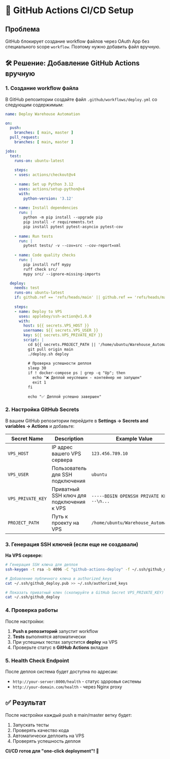 # 🔄 GitHub Actions CI/CD Setup

## Проблема
GitHub блокирует создание workflow файлов через OAuth App без специального scope `workflow`. Поэтому нужно добавить файл вручную.

## 🛠️ Решение: Добавление GitHub Actions вручную

### 1. Создание workflow файла

В GitHub репозитории создайте файл `.github/workflows/deploy.yml` со следующим содержимым:

```yaml
name: Deploy Warehouse Automation

on:
  push:
    branches: [ main, master ]
  pull_request:
    branches: [ main, master ]

jobs:
  test:
    runs-on: ubuntu-latest
    
    steps:
    - uses: actions/checkout@v4
    
    - name: Set up Python 3.12
      uses: actions/setup-python@v4
      with:
        python-version: '3.12'
    
    - name: Install dependencies
      run: |
        python -m pip install --upgrade pip
        pip install -r requirements.txt
        pip install pytest pytest-asyncio pytest-cov
    
    - name: Run tests
      run: |
        pytest tests/ -v --cov=src --cov-report=xml
    
    - name: Code quality checks
      run: |
        pip install ruff mypy
        ruff check src/
        mypy src/ --ignore-missing-imports

  deploy:
    needs: test
    runs-on: ubuntu-latest
    if: github.ref == 'refs/heads/main' || github.ref == 'refs/heads/master'
    
    steps:
    - name: Deploy to VPS
      uses: appleboy/ssh-action@v1.0.0
      with:
        host: ${{ secrets.VPS_HOST }}
        username: ${{ secrets.VPS_USER }}
        key: ${{ secrets.VPS_PRIVATE_KEY }}
        script: |
          cd ${{ secrets.PROJECT_PATH || '/home/ubuntu/Warehouse_Automation' }}
          git pull origin main
          ./deploy.sh deploy
          
          # Проверка успешности деплоя
          sleep 30
          if ! docker-compose ps | grep -q "Up"; then
            echo "❌ Деплой неуспешен - контейнер не запущен"
            exit 1
          fi
          
          echo "✅ Деплой успешно завершен"
```

### 2. Настройка GitHub Secrets

В вашем GitHub репозитории перейдите в **Settings → Secrets and variables → Actions** и добавьте:

| Secret Name | Description | Example Value |
|-------------|-------------|---------------|
| `VPS_HOST` | IP адрес вашего VPS сервера | `123.456.789.10` |
| `VPS_USER` | Пользователь для SSH подключения | `ubuntu` |
| `VPS_PRIVATE_KEY` | Приватный SSH ключ для подключения к VPS | `-----BEGIN OPENSSH PRIVATE KEY-----\n...` |
| `PROJECT_PATH` | Путь к проекту на VPS | `/home/ubuntu/Warehouse_Automation` |

### 3. Генерация SSH ключей (если еще не создавали)

**На VPS сервере:**
```bash
# Генерация SSH ключа для деплоя
ssh-keygen -t rsa -b 4096 -C "github-actions-deploy" -f ~/.ssh/github_deploy

# Добавление публичного ключа в authorized_keys
cat ~/.ssh/github_deploy.pub >> ~/.ssh/authorized_keys

# Показать приватный ключ (скопируйте в GitHub Secret VPS_PRIVATE_KEY)
cat ~/.ssh/github_deploy
```

### 4. Проверка работы

После настройки:

1. **Push в репозиторий** запустит workflow
2. **Tests** выполнятся автоматически
3. При успешных тестах запустится **deploy** на VPS
4. Проверьте статус в **GitHub Actions** вкладке

### 5. Health Check Endpoint

После деплоя система будет доступна по адресам:
- `http://your-server:8000/health` - статус здоровья системы
- `http://your-domain.com/health` - через Nginx proxy

## ✅ Результат

После настройки каждый push в main/master ветку будет:
1. Запускать тесты
2. Проверять качество кода  
3. Автоматически деплоить на VPS
4. Проверять успешность деплоя

**CI/CD готов для "one-click deployment"! 🚀**